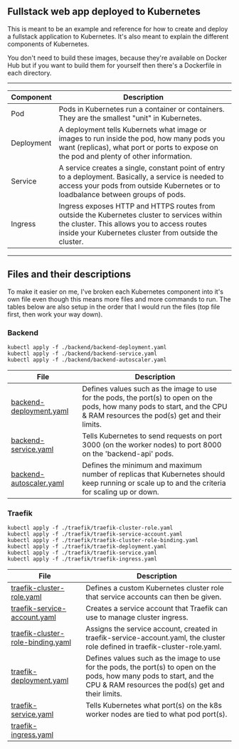 ## Fullstack web app deployed to Kubernetes

This is meant to be an example and reference for how to create and deploy a fullstack application to Kubernetes. It's also meant to explain the different components of Kubernetes.

You don't need to build these images, because they're available on Docker Hub but if you want to build them for yourself then there's a Dockerfile in each directory.

---

|Component|Description|
|---|---|
|Pod|Pods in Kubernetes run a container or containers. They are the smallest "unit" in Kubernetes.|
|Deployment|A deployment tells Kubernets what image or images to run inside the pod, how many pods you want (replicas), what port or ports to expose on the pod and plenty of other information.|
|Service|A service creates a single, constant point of entry to a deployment. Basically, a service is needed to access your pods from outside Kubernetes or to loadbalance between groups of pods.|
|Ingress|Ingress exposes HTTP and HTTPS routes from outside the Kubernetes cluster to services within the cluster. This allows you to access routes inside your Kubernetes cluster from outside the cluster.|

---

## Files and their descriptions
To make it easier on me, I've broken each Kubernetes component into it's own file even though this means more files and more commands to run. The tables below are also setup in the order that I would run the files (top file first, then work your way down).

### Backend
```
kubectl apply -f ./backend/backend-deployment.yaml
kubectl apply -f ./backend/backend-service.yaml
kubectl apply -f ./backend/backend-autoscaler.yaml
```

|File|Description|
|---|---|
|[backend-deployment.yaml](backend/backend-deployment.yaml)|Defines values such as the image to use for the pods, the port(s) to open on the pods, how many pods to start, and the CPU & RAM resources the pod(s) get and their limits.|
|[backend-service.yaml](backend/backend-service.yaml)|Tells Kubernetes to send requests on port 3000 (on the worker nodes) to port 8000 on the 'backend-api' pods.|
|[backend-autoscaler.yaml](backend/backend-autoscaler.yaml)|Defines the minimum and maximum number of replicas that Kubernetes should keep running or scale up to and the criteria for scaling up or down.|


### Traefik
```
kubectl apply -f ./traefik/traefik-cluster-role.yaml
kubectl apply -f ./traefik/traefik-service-account.yaml
kubectl apply -f ./traefik/traefik-cluster-role-binding.yaml
kubectl apply -f ./traefik/traefik-deployment.yaml
kubectl apply -f ./traefik/traefik-service.yaml
kubectl apply -f ./traefik/traefik-ingress.yaml
```

|File|Description|
|---|---|
|[traefik-cluster-role.yaml](traefik/traefik-cluster-role.yaml)|Defines a custom Kubernetes cluster role that service accounts can then be given.|
|[traefik-service-account.yaml](traefik/traefik-service-account.yaml)|Creates a service account that Traefik can use to manage cluster ingress.|
|[traefik-cluster-role-binding.yaml](traefik/traefik-cluster-role-binding.yaml)|Assigns the service account, created in traefik-service-account.yaml, the cluster role defined in traefik-cluster-role.yaml.|
|[traefik-deployment.yaml](traefik/traefik-deployment.yaml)|Defines values such as the image to use for the pods, the port(s) to open on the pods, how many pods to start, and the CPU & RAM resources the pod(s) get and their limits.|
|[traefik-service.yaml](traefik/traefik-service.yaml)|Tells Kubernetes what port(s) on the k8s worker nodes are tied to what pod port(s).|
|[traefik-ingress.yaml](traefik/traefik-ingress.yaml)||
